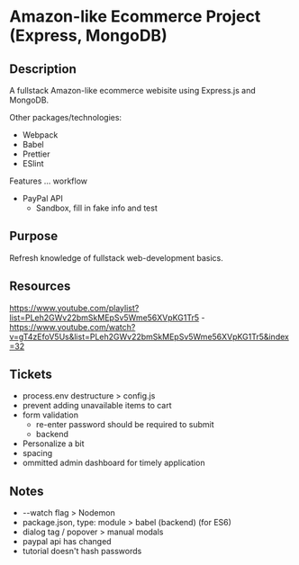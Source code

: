 # Amazon-like Ecommerce Project (Express, MongoDB)

## Description

A fullstack Amazon-like ecommerce webisite using Express.js and MongoDB.

Other packages/technologies:

- Webpack
- Babel
- Prettier
- ESlint

Features ... workflow

- PayPal API
  - Sandbox, fill in fake info and test

## Purpose

Refresh knowledge of fullstack web-development basics.

## Resources

https://www.youtube.com/playlist?list=PLeh2GWv22bmSkMEpSv5Wme56XVpKG1Tr5 - https://www.youtube.com/watch?v=gT4zEfoV5Us&list=PLeh2GWv22bmSkMEpSv5Wme56XVpKG1Tr5&index=32

## Tickets

- process.env destructure > config.js
- prevent adding unavailable items to cart
- form validation
  - re-enter password should be required to submit
  - backend
- Personalize a bit
- spacing
- ommitted admin dashboard for timely application

## Notes

- --watch flag > Nodemon
- package.json, type: module > babel (backend) (for ES6)
- dialog tag / popover > manual modals
- paypal api has changed
- tutorial doesn't hash passwords
